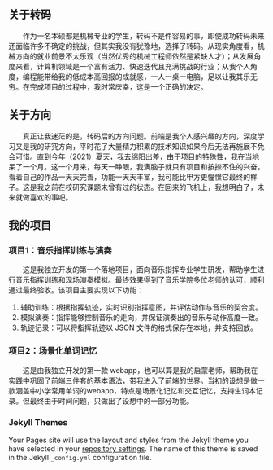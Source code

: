 ## 关于转码

&emsp;&emsp;作为一名本硕都是机械专业的学生，转码不是件容易的事，即使成功转码未来还面临许多不确定的挑战，但其实我没有犹豫地，选择了转码。从现实角度看，机械方向的就业前景不太乐观（当然优秀的机械工程师依然是紧缺人才）；从发展角度来看，计算机领域是一个富有活力、快速迭代且充满挑战的行业；从我个人角度，编程能带给我的低成本高回报的成就感，一人一桌一电脑，足以让我其乐无穷。在完成项目的过程中，我时常庆幸，这是一个正确的决定。

## 关于方向

&emsp;&emsp;真正让我迷茫的是，转码后的方向问题。前端是我个人感兴趣的方向，深度学习又是我的研究方向，平时花了大量精力积累的技术知识如果今后无法再施展不免会可惜。直到今年（2021）夏天，我去绵阳出差，由于项目的特殊性，我在当地呆了一个月。这一个月来，每天一睁眼，我满脑子就只有项目和按捺不住的兴奋。看着自己的作品一天天完善，功能一天天丰富，我可能比甲方更憧憬它最终的样子。这是我之前在校研究课题未曾有过的状态。在回来的飞机上，我想明白了，未来就做喜欢的事吧。

## 我的项目

### 项目1：音乐指挥训练与演奏

&emsp;&emsp;这是我独立开发的第一个落地项目，面向音乐指挥专业学生研发，帮助学生进行音乐指挥训练和现场演奏模拟。最终效果得到了音乐学院多位老师的认可，顺利通过最终验收。该项目主要实现以下功能：
1. 辅助训练：根据指挥轨迹，实时识别指挥意图，并评估动作与音乐的契合度。
2. 模拟演奏：指挥能够控制音乐的走向，并保证演奏出的音乐与动作高度一致。
3. 轨迹记录：可以将指挥轨迹以 JSON 文件的格式保存在本地，并支持回放。




### 项目2：场景化单词记忆

&emsp;&emsp;这是由我独立开发的第一款 webapp，也可以算是我的启蒙老师，帮助我在实践中巩固了前端三件套的基本语法，带我进入了前端的世界。当初的设想是做一款涵盖中小学常用单词的webapp，特点是场景化记忆和交互记忆，支持生词本记录。但最终由于时间问题，只做出了设想中的一部分功能。

### Jekyll Themes

Your Pages site will use the layout and styles from the Jekyll theme you have selected in your [repository settings](https://github.com/super-xman/super-xman.github.io/settings/pages). The name of this theme is saved in the Jekyll `_config.yml` configuration file.

<!-- <video src="https://walkclass-vr.oss-cn-hangzhou.aliyuncs.com/yuzelin/my-music/demo/%E8%A7%86%E9%A2%91%E6%95%99%E5%AD%A6.mp4" controls="controls" width="500"><video/> -->